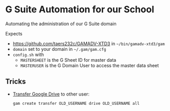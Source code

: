 # G Suite Automation for our School
Automating the administration of our G Suite domain

Expects 

* https://github.com/taers232c/GAMADV-XTD3 in `~/bin/gamadv-xtd3/gam`
* `domain` set to your domain in `~/.gam/gam.cfg`
* `config.sh` with
  * `MASTERSHEET` is the G Sheet ID for master data
  * `MASTERUSER` is the G Domain User to access the master data sheet

## Tricks

* [Transfer Google Drive](https://github.com/taers232c/GAMADV-XTD3/wiki/Google-Data-Transfers) to other user:

  ```bash
  gam create transfer OLD_USERNAME drive OLD_USERNAME all
  ```


